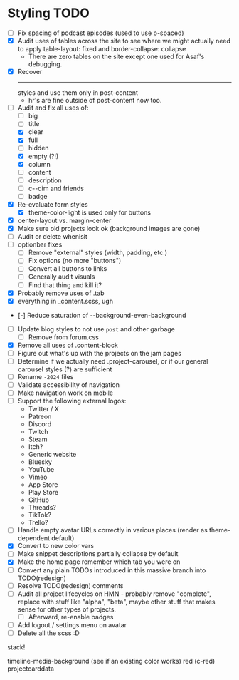 # Styling TODO

- [ ] Fix spacing of podcast episodes (used to use p-spaced)
- [x] Audit uses of tables across the site to see where we might actually need to apply table-layout: fixed and border-collapse: collapse
    - There are zero tables on the site except one used for Asaf's debugging.
- [x] Recover <hr> styles and use them only in post-content
    - hr's are fine outside of post-content now too.
- [ ] Audit and fix all uses of:
    - [ ] big
    - [ ] title
    - [x] clear
    - [x] full
    - [ ] hidden
    - [x] empty (?!)
    - [x] column
    - [ ] content
    - [ ] description
    - [ ] c--dim and friends
    - [ ] badge
- [x] Re-evaluate form styles
    - [x] theme-color-light is used only for buttons
- [x] center-layout vs. margin-center
- [x] Make sure old projects look ok (background images are gone)
- [ ] Audit or delete whenisit
- [ ] optionbar fixes
    - [ ] Remove "external" styles (width, padding, etc.)
    - [ ] Fix options (no more "buttons")
    - [ ] Convert all buttons to links
    - [ ] Generally audit visuals
    - [ ] Find that thing and kill it?
- [x] Probably remove uses of .tab
- [x] everything in _content.scss, ugh
- [-] Reduce saturation of --background-even-background
- [ ] Update blog styles to not use `post` and other garbage
    - [ ] Remove from forum.css
- [x] Remove all uses of .content-block
- [ ] Figure out what's up with the projects on the jam pages
- [ ] Determine if we actually need .project-carousel, or if our general carousel styles (?) are sufficient
- [ ] Rename `-2024` files
- [ ] Validate accessibility of navigation
- [ ] Make navigation work on mobile
- [ ] Support the following external logos:
    - Twitter / X
    - Patreon
    - Discord
    - Twitch
    - Steam
    - Itch?
    - Generic website
    - Bluesky
    - YouTube
    - Vimeo
    - App Store
    - Play Store
    - GitHub
    - Threads?
    - TikTok?
    - Trello?
- [ ] Handle empty avatar URLs correctly in various places (render as theme-dependent default)
- [x] Convert to new color vars
- [ ] Make snippet descriptions partially collapse by default
- [x] Make the home page remember which tab you were on
- [ ] Convert any plain TODOs introduced in this massive branch into TODO(redesign)
- [ ] Resolve TODO(redesign) comments
- [ ] Audit all project lifecycles on HMN - probably remove "complete", replace with stuff like "alpha", "beta", maybe other stuff that makes sense for other types of projects.
    - [ ] Afterward, re-enable badges
- [ ] Add logout / settings menu on avatar
- [ ] Delete all the scss :D

stack!

timeline-media-background (see if an existing color works)
red (c-red)
projectcarddata
